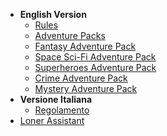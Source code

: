 <!-- _navbar.md -->

- **English Version**
  - [Rules](loner-en.md)
  - [Adventure Packs](adventure-packs.md)
  - [Fantasy Adventure Pack](AP01_fantasy.md)
  - [Space Sci-Fi Adventure Pack](AP02_Space_SciFi.md)
  - [Superheroes Adventure Pack](AP03_superheroes.md)
  - [Crime Adventure Pack](AP04_crime.md)
  - [Mystery Adventure Pack](AP05_mystery.md)
- **Versione Italiana**
  - [Regolamento](loner-ita.md)
- [Loner Assistant](https://zeruhur.space/loner-assistant/)